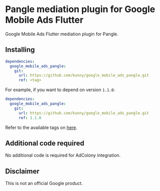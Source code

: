 # Pangle mediation plugin for Google Mobile Ads Flutter

Google Mobile Ads Flutter mediation plugin for Pangle.

## Installing

```yaml
dependencies:
  google_mobile_ads_pangle:
    git:
      url: https://github.com/kunny/google_mobile_ads_pangle.git
      ref: <tag>
```

For example, if you want to depend on version `1.1.0`:

```yaml
dependencies:
  google_mobile_ads_pangle:
    git:
      url: https://github.com/kunny/google_mobile_ads_pangle.git
      ref: 1.1.0
```

Refer to the available tags on [here](https://github.com/kunny/google_mobile_ads_pangle/tags).

## Additional code required

No additional code is required for AdColony integration.

## Disclaimer

This is not an official Google product.
